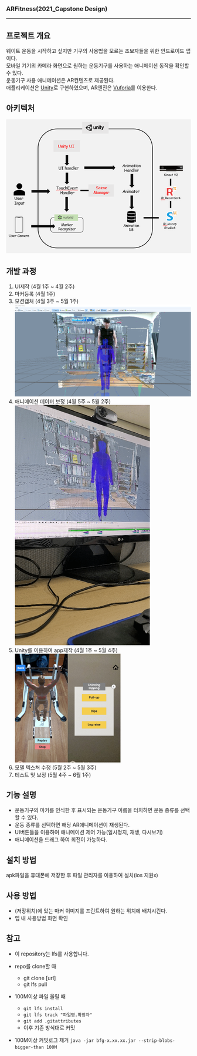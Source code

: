 ### ARFitness(2021_Capstone Design)
-----------------------
## 프로젝트 개요
웨이트 운동을 시작하고 싶지만 기구의 사용법을 모르는 초보자들을 위한 안드로이드 앱이다.  
모바일 기기의 카메라 화면으로 원하는 운동기구를 사용하는 애니메이션 동작을 확인할 수 있다.  
운동기구 사용 애니메이션은 AR컨텐츠로 제공된다.  
애플리케이션은 [Unity](https://unity.com/kr)로 구현하였으며, AR엔진은 [Vuforia](https://developer.vuforia.com/)를 이용한다.  
## 아키텍처
![arch](./img/arch.png)
## 개발 과정
1. UI제작 (4월 1주 ~ 4월 2주)
2. 마커등록 (4월 1주)
3. 모션캡처 (4월 3주 ~ 5월 1주)
  ![mocap](./img/motioncap.png)
4. 애니메이션 데이터 보정 (4월 5주 ~ 5월 2주)  
  ![clib](./img/calibration.gif)
5. Unity를 이용하여 app제작 (4월 1주 ~ 5월 4주)  
  <img src = "./img/play.jpg" width="30%"><img src = "./img/play2.jpg" width="30%">  
6. 모델 텍스쳐 수정 (5월 2주 ~ 5월 3주)
7. 테스트 및 보정 (5월 4주 ~ 6월 1주)
## 기능 설명
- 운동기구의 마커를 인식한 후 표시되는 운동기구 이름을 터치하면 운동 종류를 선택할 수 있다.
- 운동 종류를 선택하면 해당 AR애니메이션이 재생된다.
- UI버튼들을 이용하여 애니메이션 제어 가능(일시정지, 재생, 다시보기)  
- 애니메이션을 드래그 하여 회전이 가능하다.

## 설치 방법
apk파일을 휴대폰에 저장한 후 파일 관리자를 이용하여 설치(ios 지원x)

## 사용 방법
- (저장위치)에 있는 마커 이미지를 프린트하여 원하는 위치에 배치시킨다.
- 앱 내 사용방법 화면 확인

## 참고
- 이 repository는 lfs를 사용합니다.
- repo를 clone할 때
  - git clone [url]
  - git lfs pull
- 100M이상 파일 올릴 때  
  - `git lfs install`  
  - `git lfs track "파일명.확장자"`  
  - `git add .gitattributes`  
  - 이후 기존 방식대로 커밋  

- 100M이상 커밋로그 제거
`java -jar bfg-x.xx.xx.jar --strip-blobs-bigger-than 100M`
